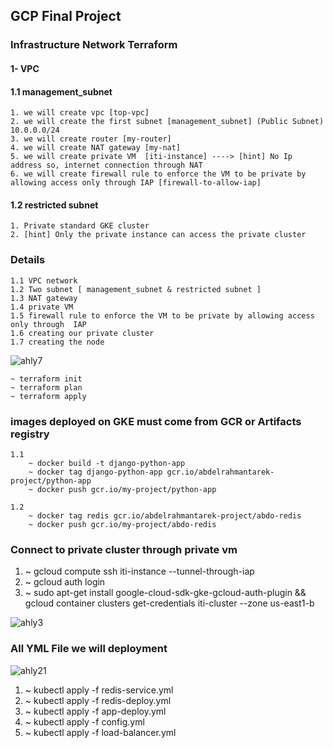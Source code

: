 ## GCP Final Project

### Infrastructure Network Terraform 
#### 1- VPC
####  1.1 management_subnet
    1. we will create vpc [top-vpc]
    2. we will create the first subnet [management_subnet] (Public Subnet) 10.0.0.0/24
    3. we will create router [my-router]
    4. we will create NAT gateway [my-nat]
    5. we will create private VM  [iti-instance] ----> [hint] No Ip address so, internet connection through NAT
    6. we will create firewall rule to enforce the VM to be private by allowing access only through IAP [firewall-to-allow-iap]
#### 1.2 restricted subnet
    1. Private standard GKE cluster
    2. [hint] Only the private instance can access the private cluster
### Details 
    1.1 VPC network
    1.2 Two subnet [ management_subnet & restricted subnet ]
    1.3 NAT gateway
    1.4 private VM 
    1.5 firewall rule to enforce the VM to be private by allowing access only through  IAP
    1.6 creating our private cluster
    1.7 creating the node
 ![ahly7](https://user-images.githubusercontent.com/42601017/198861398-fc0f631a-eb27-455a-9d6f-740fae39c918.png)
    
    ~ terraform init
    ~ terraform plan
    ~ terraform apply
### images deployed on GKE must come from GCR or Artifacts registry 
    1.1
        ~ docker build -t django-python-app
        ~ docker tag django-python-app gcr.io/abdelrahmantarek-project/python-app
        ~ docker push gcr.io/my-project/python-app
        
    1.2
        ~ docker tag redis gcr.io/abdelrahmantarek-project/abdo-redis
        ~ docker push gcr.io/my-project/abdo-redis
### Connect to private cluster through private vm
 1. ~ gcloud compute ssh iti-instance --tunnel-through-iap
 2. ~ gcloud auth login
 3. ~ sudo apt-get install google-cloud-sdk-gke-gcloud-auth-plugin && gcloud container clusters get-credentials iti-cluster --zone us-east1-b

 ![ahly3](https://user-images.githubusercontent.com/42601017/198861741-509329a9-1606-480a-bc73-33694bdaf392.png)
 
### All YML File we will deployment
![ahly21](https://user-images.githubusercontent.com/42601017/198861825-13e808cb-9053-4564-aa07-8cc68c583eaa.png)
1. ~ kubectl apply -f redis-service.yml
2. ~ kubectl apply -f redis-deploy.yml
3. ~ kubectl apply -f app-deploy.yml
4. ~ kubectl apply -f config.yml
5. ~ kubectl apply -f load-balancer.yml

